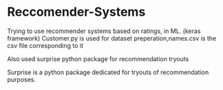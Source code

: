 # Reccomender-Systems
Trying to use recommender systems based on ratings, in ML. (keras framework)
Customer.py is used for dataset preperation,names.csv is the csv file corresponding to it



Also used surprise python package for recommendation tryouts

Surprise is a python package dedicated for tryouts of recommendation purposes.
